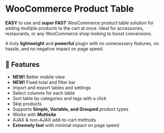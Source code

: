 # WooCommerce Product Table

**EASY** to use and **super FAST** WooCommerce product table solution for adding multiple products to the cart at once. Ideal for accessories, restaurants, or any WooCommerce shop looking to boost conversions.

A truly **lightweight** and **powerful** plugin with no unnecessary features, no hassle, and no negative impact on page speed.

## 🚀 Features

- **NEW!** Better mobile view
- **NEW!** Fixed total and filter bar
- Import and export tables and settings
- Select columns for each table
- Sort table by categories and tags with a click
- Skip products
- Supports **Simple, Variable, and Grouped** product types
- Works with **Multisite**
- AJAX & non-AJAX add-to-cart methods
- **Extremely fast** with minimal impact on page speed

